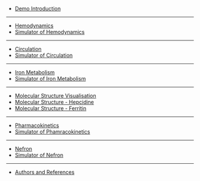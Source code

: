   * [Demo Introduction](#index.md)
<hr/>  

  * [Hemodynamics](#hemo1.md)
  * [Simulator of Hemodynamics](#hemo2.md)
<hr/>

  * [Circulation](#circulation1.md)
  * [Simulator of Circulation](#circulation2.md)
<hr/>


  * [Iron Metabolism](#iron1.md)
  * [Simulator of Iron Metabolism](#iron2.md)
<hr/>

  * [Molecular Structure Visualisation](#iron2a.md)
  * [Molecular Structure - Hepcidine](#iron3.md)
  * [Molecular Structure - Ferritin](#iron4.md)
<hr/>

  * [Pharmacokinetics](#pharmakin1.md)
  * [Simulator of Phamracokinetics](#pharmakin2.md)
<hr/>

  * [Nefron](#nefron1.md)
  * [Simulator of Nefron](#nefron2.md)
<hr/>

  * [Authors and References](#about.md)
